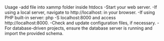 Usage
-add file into xammp folder inside htdocs
-Start your web server.
-If using a local server, navigate to http://localhost:<port> in your browser.
-If using PHP built-in server: php -S localhost:8000 and access http://localhost:8000.
-Check and update configuration files, if necessary.
-For database-driven projects, ensure the database server is running and import the provided schema.
